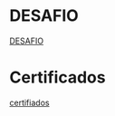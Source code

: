 
# DESAFIO

[DESAFIO](/Sprint%204/Desafio/README.md)

# Certificados

[certifiados](/sprint%204/Certificados/)
